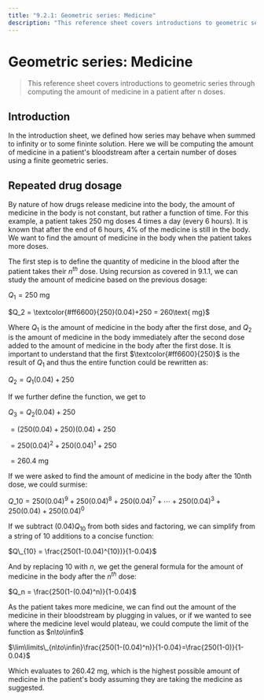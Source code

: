 ```yaml
---
title: "9.2.1: Geometric series: Medicine"
description: "This reference sheet covers introductions to geometric series through computing the amount of medicine in a patient after n doses."
---
```


# Geometric series: Medicine

> This reference sheet covers introductions to geometric series through computing the amount of medicine in a patient after n doses.

## Introduction

In the introduction sheet, we defined how series may behave when summed to infinity or to some fininte solution. Here we will be computing the amount of medicine in a patient's bloodstream after a certain number of doses using a finite geometric series.

## Repeated drug dosage

By nature of how drugs release medicine into the body, the amount of medicine in the body is not constant, but rather a function of time. For this example, a patient takes $250\text{ mg}$ doses 4 times a day (every 6 hours). It is known that after the end of 6 hours, 4% of the medicine is still in the body. We want to find the amount of medicine in the body when the patient takes more doses.

The first step is to define the quantity of medicine in the blood after the patient takes their $n^{th}$ dose. Using recursion as covered in 9.1.1, we can study the amount of medicine based on the previous dosage:

$Q_1 = 250\text{ mg}$

$Q_2 = \textcolor{#ff6600}{250}(0.04)+250 = 260\text{ mg}$

Where $Q_1$ is the amount of medicine in the body after the first dose, and $Q_2$ is the amount of medicine in the body immediately after the second dose added to the amount of medicine in the body after the first dose. It is important to understand that the first $\textcolor{#ff6600}{250}$ is the result of $Q_1$ and thus the entire function could be rewritten as:

$Q_2 = Q_1(0.04)+250$

If we further define the function, we get to

$Q_3 = Q_2(0.04)+250$

$= (250(0.04)+250)(0.04)+250$

$= 250(0.04)^2+250(0.04)^1+250$

$= 260.4\text{ mg}$

If we were asked to find the amount of medicine in the body after the $10\text{nth}$ dose, we could surmise:

$Q\_{10} = 250(0.04)^9+250(0.04)^8+250(0.04)^7+\cdots+250(0.04)^3+250(0.04)+250(0.04)^0$

If we subtract $(0.04)Q_{10}$ from both sides and factoring, we can simplify from a string of 10 additions to a concise function:

$Q\_{10} = \frac{250(1-(0.04)^{10})}{1-0.04}$

And by replacing $10$ with $n$, we get the general formula for the amount of medicine in the body after the $n^{th}$ dose:

$Q_n = \frac{250(1-(0.04)^n)}{1-0.04}$

As the patient takes more medicine, we can find out the amount of the medicine in their bloodstream by plugging in values, or if we wanted to see where the medicine level would plateau, we could compute the limit of the function as $n\to\infin$

$\lim\limits\_{n\to\infin}\frac{250(1-(0.04)^n)}{1-0.04}=\frac{250(1-0)}{1-0.04}$

Which evaluates to $260.42\text{ mg}$, which is the highest possible amount of medicine in the patient's body assuming they are taking the medicine as suggested.
